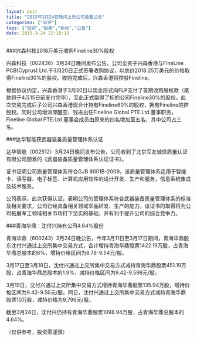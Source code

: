 ```yaml
---
layout: post
title: "2015年3月24日晚间上市公司重要公告"
categories: ["日评"]
tags: ["投资","股票","新闻","公告"]
date: 2015-3-24 22:18:13
---
```

###兴森科技2018万美元收购Fineline30%股权

兴森科技（002436）3月24日晚间发布公告，公司全资子兴森香港与FineLine PCB(Cyprus) Ltd.于3月20日正式签署收购协议，以总价2018.25万美元的价格取得Fineline30%的股权。收购完成后，兴森香港将控股Fineline。

根据协议约定，兴森香港于3月20日以现金形式向FLP支付了首期收购股权款（尾款将于4月15日前支付完毕），至此正式取得了标的公司Fineline30%的股权。此次交易完成后子公司兴森香港现合计持有Fineline60%的股权，拥有Fineline的控股权。同时公司增派邱醒亚、钱进出任Fineline Global PTE.Ltd.董事职务，Fineline Global PTE.Ltd.董事会成员由原来的四名增加至五名，其中公司占三名。

###达华智能获武器装备质量管理体系认证

达华智能（002512）3月24日晚间发布公告，公司收到了北京军友诚信质量认证有限公司颁发的《武器装备质量管理体系认证证书》。

证书证明公司质量管理体系符合GJB 9001B-2009，该质量管理体系适用于智能卡、读写器、电子标签、计算机应用软件的设计开发、生产和服务，信息系统集成及技术服务。

公司表示，此次获得认证，表明公司的管理体系符合武器装备质量管理体系的标准及相关要求，公司已经具备相关领域军品研发、生产的能力，该证书的取得将为公司拓展军工领域相关市场打下坚实的基础，并有利于提升公司的综合竞争力。

###青海华鼎：沈付兴持有公司4.64%股份

青海华鼎（600243）3月24日晚公告，今年3月11日至3月17日期间，青海华鼎股东沈付兴通过上交所集中交易方式，合计增持青海华鼎股票1422.19万股，占青海华鼎总股本的6%，增持价格区间为8.78-9.54元/股。

3月17日至3月18日，沈付兴通过上交所集中交易方式减持青海华鼎股票451.19万股，占青海华鼎总股本的1.9%，减持价格区间为9.42-9.598元/股。

3月19日，沈付兴通过上交所集中交易方式增持青海华鼎股票135.94万股，增持价格区间为9.42-9.56元/股。同日，沈付兴通过上交所集中交易方式减持青海华鼎股票10万股，减持价格为9.796元/股。

截至3月24日，沈付兴仍持有青海华鼎股票1098.94万股，占青海华鼎总股本的4.64%。

（仅供参考，投资需谨慎）
